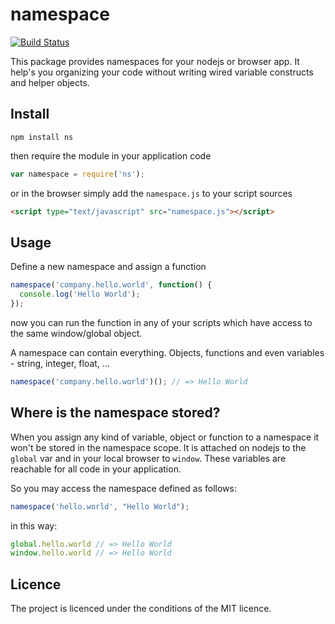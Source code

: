 # namespace
[![Build Status](https://travis-ci.org/LinuxDoku/namespace.png?branch=master)](https://travis-ci.org/LinuxDoku/namespace)

This package provides namespaces for your nodejs or browser app. It help's you organizing your code without writing wired variable constructs and helper objects.

## Install
```
npm install ns
```

then require the module in your application code

```javascript
var namespace = require('ns');
```

or in the browser simply add the ```namespace.js``` to your script sources

```html
<script type="text/javascript" src="namespace.js"></script>
```

## Usage
Define a new namespace and assign a function

```javascript
namespace('company.hello.world', function() {
  console.log('Hello World');
});
```

now you can run the function in any of your scripts which have access to the same window/global object.

A namespace can contain everything. Objects, functions and even variables - string, integer, float, ...

```javascript
namespace('company.hello.world')(); // => Hello World
```

## Where is the namespace stored?
When you assign any kind of variable, object or function to a namespace it won't be stored in the namespace scope.
It is attached on nodejs to the ```global``` var and in your local browser to ```window```. These variables are reachable for all code in your application.

So you may access the namespace defined as follows:

```javascript
namespace('hello.world', "Hello World");
```

in this way:

```javascript
global.hello.world // => Hello World
window.hello.world // => Hello World
```

## Licence
The project is licenced under the conditions of the MIT licence.
